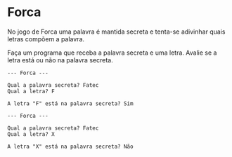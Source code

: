 # Forca

No jogo de Forca uma palavra é mantida secreta e tenta-se adivinhar quais letras compõem a palavra.

Faça um programa que receba a palavra secreta e uma letra. Avalie se a letra está ou não na palavra secreta.

```
--- Forca ---

Qual a palavra secreta? Fatec
Qual a letra? F

A letra "F" está na palavra secreta? Sim
```

```
--- Forca ---

Qual a palavra secreta? Fatec
Qual a letra? X

A letra "X" está na palavra secreta? Não
```
